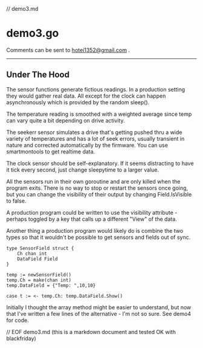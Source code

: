 // demo3.md

demo3.go
========

Comments can be sent to <hotei1352@gmail.com> . 

---

Under The Hood
--------------

The sensor functions generate fictious readings.  In a production setting they 
would gather real data.  All except for the clock can happen asynchronously which
is provided by the random sleep(). 

The temperature reading is smoothed with a
weighted average since temp can vary quite a bit depending on drive activity.

The seekerr sensor simulates a drive that's getting pushed thru a wide variety
of temperatures and has a lot of seek errors, usually transient in
nature and corrected automatically by the firmware.  You can use smartmontools
to get realtime data.

The clock sensor should be self-explanatory.  If it seems distracting to 
have it tick every second, just change sleepytime to a larger value.

All the sensors run in their own goroutine and are only killed when the program
exits.  There is no way to stop or restart the sensors once going, but you can
change the visibility of their output by changing Field.IsVisible to false.

A production program could be written to use the visibility attribute - perhaps
toggled by a key that calls up a different "View" of the data.

Another thing a production program would likely do is combine the two
types so that it wouldn't be possible to get sensors and fields out of sync.

	type SensorField struct {
		Ch chan int
		DataField Field
	}
	
	temp := newSensorField()
	temp.Ch = make(chan int)
	temp.DataField = {"Temp: ",10,10}
	
	case t := <- temp.Ch: temp.DataField.Show()
	
Initially I thought the array method might be easier to understand, but now that
I've written a few lines of the alternative - I'm not so sure.  See demo4 for code.


// EOF demo3.md  (this is a markdown document and tested OK with blackfriday)
